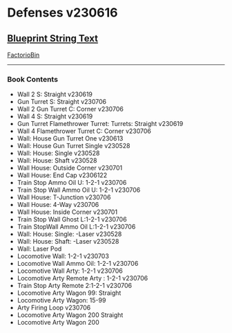 # Defenses v230616

## [Blueprint String Text](https://factoriobin.com/static/cdn/forever/post/v/i/e/vie7rCk2/0/v0/blueprint-d6d5735d543dc2a2.txt)

[FactorioBin](https://factoriobin.com/post/vie7rCk2)

----- 

### Book Contents

* Wall 2 S: Straight v230619
* Gun Turret S: Straight v230706
* Wall 2 Gun Turret C: Corner v230706
* Wall 4 S: Straight v230619
* Gun Turret Flamethrower Turret: Turrets: Straight v230619
* Wall 4 Flamethrower Turret C: Corner v230706
* Wall: House Gun Turret One v230613
* Wall: House Gun Turret Single v230528
* Wall: House: Single v230528
* Wall: House: Shaft v230528
* Wall House: Outside Corner v230701
* Wall House: End Cap v2306122
* Train Stop Ammo Oil U: 1-2-1 v230706
* Train Stop Wall Ammo Oil U: 1-2-1 v230706
* Wall House: T-Junction v230706
* Wall House: 4-Way v230706
* Wall House: Inside Corner v230701
* Train Stop Wall Ghost L:1-2-1 v230706
* Train StopWall Ammo Oil L:1-2-1 v230706
* Wall: House: Single: -Laser v230528
* Wall: House: Shaft: -Laser v230528
* Wall: Laser Pod
* Locomotive Wall: 1-2-1 v230703
* Locomotive Wall Ammo Oil: 1-2-1 v230706
* Locomotive Wall Arty: 1-2-1 v230706
* Locomotive Arty Remote Arty : 1-2-1 v230706
* Train Stop Arty Remote 2:1-2-1 v230706
* Locomotive  Arty Wagon 99: Straight
* Locomotive  Arty Wagon: 15-99
* Arty Firing Loop v230706
* Locomotive  Arty Wagon 200 Straight
* Locomotive  Arty Wagon 200


